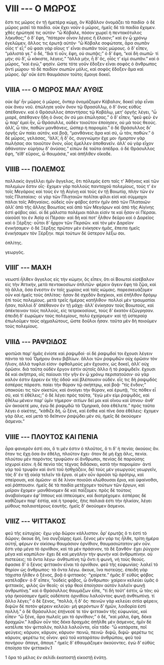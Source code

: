 
# VIII --- Ο ΜΩΡΟΣ

ἔστι τις μῶρος ἐν τῇ ἡμετέρᾳ κώμῃ, ὃν Κόβᾱλον ὀνομάζει τὰ παιδία· ὁ δὲ μῶρος μισεῖ τὰ παιδία. οὐκ ἔχει νοῦν ὁ μῶρος, ἡμεῖς δὲ τὰ παιδία ἔχομεν. χθὲς ἠρώτησέ τις αὐτόν· “ὦ Κόβαλε, πόσον χωρεῖ ἡ πεντακότυλος λήκυθος;” ὁ δ’ ἔφη, “πότερον οἶνον λέγεις ἢ ἔλαιον;” καὶ ἐν ᾧ χρόνῳ ἐγελῶμεν, ἄλλος τις ἐρωτᾷ αὐτόν· “ὦ Κόβαλε σοφώτατε, ἆρα σιωπᾶν οἷός τ’ εἶ;” οὔ φασι γὰρ οἵους τ’ εἶναι σιωπᾶν τοὺς μώρους. ὁ δ’ εἶπεν, “μάλιστά γε.” ὁ δέ, “διὰ τί οὖν, ἔφη, οὐ σιωπᾷς;” ὁ δ’ ἔφη, “καὶ δὴ σιωπῶ· τί μήν; σὺ δ’, ὦ κάκιστε, λέγεις.” “ἀλλὰ μήν, ἦ δ’ ὅς, οἷός τ’ εἰμὶ σιωπᾶν.” καὶ ὁ μῶρος, “καὶ ἐγώ,” φησίν. ὥστε τότε γοῦν ἔδοξεν εἶναι σοφὸς ὁ ἄνθρωπος ἀντὶ μώρου· τὸ δὲ παιδίον σιωπῶν μόλις, καὶ σοφὸς ἔδοξεν ἅμα καὶ μῶρος. ἆρ’ οὔκ ἐστι θαυμάσιον τοῦτο; ἔμοιγε δοκεῖ.

## VIIIΑ --- Ο ΜΩΡΟΣ ΜΑΛ’ ΑΥΘΙΣ

οὐκ ἄρ’ ἦν μῶρος ὁ μῶρος, ὅνπερ ὀνομάζομεν Κόβαλον, δοκεῖ γὰρ εἶναι οὐκ ἄνευ νοῦ. ἐπώλησε  γοῦν ὄνον τῷ Θρασύλλῳ, ὁ δ’ ὄνος εὐθὺς ἀπέθανεν. καὶ ὁ Θράσυλλος ἀπαντήσας τῷ Κοβάλῳ, μετ’ ὀργῆς λέγει, “ὦ μιαρέ, ἀπέθανεν ἤδη ὁ ὄνος ὃν σύ μοι ἐπώλησας.” ὁ δ’ εἶπεν, “φεῦ φεῦ· ἐν ᾧ παρ’ ἐμοὶ ἦν, ὦ Θράσυλλε, οὐδὲν τοιοῦτον ἐποίησεν, οὐ μὰ τοὺς θεούς. ἀλλ’, ὦ τάν, παθὼν μανθάνεις, ὥσπερ ἡ παροιμία.” ὁ δὲ Θράσυλλος δι’ ὀργῆς ὢν παίει αὐτόν, καὶ βοᾷ, “μανθάνεις ἄρα καὶ σύ, ὦ τάν, παθών.” ὁ δὲ μῶρος, γελάσας, “ἀλλ’, ἦ δ’ ὅς, συγγνώμην ἔχε μοι· ἥμαρτον γὰρ πωλήσας σοι τοιοῦτον ὄνον, οἷος ἔμελλεν ἀποθανεῖν. ἀλλ’ οὐ γὰρ εἶχον ἀθάνατον· εὑρήσω δ’ ἀνύσας.” εἰπὼν δὲ ταῦτα ἀπέδρα. ὁ δὲ Θράσυλλος ἔφη, “εἴθ’ εὕροις, ὦ θαυμάσιε,” καὶ ἀπῆλθεν οἴκαδε.

## VIIIΒ --- ΠΟΛΕΜΟΣ

πολλακίς ἀγγέλλει ἡμῖν ἄγγελος, ὅτι πόλεμός ἐστι ταῖς τ’ Ἀθήναις καὶ τῶν πολεμίων ἔστιν οἷς· ἔχομεν γὰρ πολλοὺς πανταχοῦ πολεμίους, τούς τ’ ἐν τοῖς Μεγάροις καὶ τοὺς ἐν τῇ Αἰγίνῃ καὶ τοὺς ἐν τῇ Βοιωτίᾳ, πλὴν τῶν ἐν ταῖς Πλαταίαις· οἱ γὰρ τῶν Πλαταιῶν πολῖται φίλοι εἰσὶ καὶ σύμμαχοι πάλαι τοῖς Ἀθηναίοις. οὐδεὶς οὖν φόβος ἐστὶν ἡμῖν ἀπὸ τῶν Πλαταιῶν· ἀλλ’ ἀπὸ τῆς ἄλλης Βοιωτίας καὶ ἀπὸ τῶν Μεγάρων καὶ ἀπὸ τῆς Αἰγίνης ἐστὶ φόβος αἰεί. οἱ δὲ μάλιστα πολέμιοι πάλαι εἰσίν τε καὶ ἦσαν οἱ Πέρσαι. οἰκοῦσί τοι ἐν Ἀσίᾳ οἱ Πέρσαι· καὶ δὴ καί ποτ’ ἦλθον δεῦρο καὶ ὁ Δαρεῖος καὶ ὁ Ξέρξης· οὗτοι δ’ ἦρχον τῶν Περσῶν. καὶ τὸν μὲν Δαρεῖον ἐνικήσαμεν· ὁ δὲ Ξέρξης πρῶτον μὲν ἐνίκησεν ἡμᾶς, ἔπειτα ἡμεῖς ἐνικήσαμεν τὸν Ξέρξην. περὶ τούτων δὲ ὕστερον λέξω σοι.

ὁπλίτης.

γεωργός.

## VIIIΓ --- ΜΑΧΗ

νεωστὶ ἦλθεν ἄγγελος εἰς τὴν κώμην, ὃς εἶπεν, ὅτι οἱ Βοιωτοὶ εἰσέβαλον εἰς τὴν Ἀττικήν, μετὰ πεντακοσίων ὁπλιτῶν· φέρειν ἄγειν ἔφη τὰ ζῷα, καὶ τὰ ἄλλα, ὅσα ἔνεστιν ἐν τοῖς χωρίοις καὶ ταῖς κώμαις. παρεσκευάζομεν οὖν καὶ ἡμεῖς τοὺς ὁπλίτας· ἦσαν δὲ σχεδὸν δισχίκιοι, καὶ ἐπῆλθον δρόμῳ ἐπὶ τοὺς πολεμίους. μετὰ τρεῖς ἡμέρας κατῆλθον· πολλοὶ μὲν τραυματίαι ἦσαν, πολλοὶ δ’ ἀπέθανον ἐν τῇ μάχῃ· ἀλλ’ ἐνίκησαν τοὺς Βοιωτούς, καὶ ἀπέκτειναν τοὺς πολλούς, εἰς τετρακοσίους, τοὺς δ’ ἑκατὸν ἐζώγρησαν. ἐπειδὴ δ’ ἑωρῶμεν τοὺς πολεμίους, πολὺ ἐχαίρομεν· καὶ τῇ ὑστεραίᾳ ἐπωλοῦμεν τοὺς αἰχμαλώτους, ὥστε δοῠλοι ἦσαν. ταῦτα μὲν δὴ ποιοῦμεν τοὺς πολεμίους.

## VIIIΔ --- ΡΑΨΩΙΔΟΣ

φοιτῶσι παρ’ ἡμᾶς ἐνίοτε καὶ ῥαψῳδοί· οἱ δὲ ῥαψῳδοί τοι ἔχουσι λέγειν πάντα τὰ τοῦ Ὁμήρου ἄνευ βιβλίων. ἄλλοι τῶν ῥαψῳδῶν οὐχ ὁρῶσιν τὸν ἥλιον, ἀλλὰ τυφλοί εἰσιν· ὀφθαλμοὺς μὲν ἔχουσιν, ὡς δοκεῖ, ἀλλ’ οὐχ ὁρῶσιν. διὰ ταῦτα οὐδὲν ἔργον ἐστὶν αὐτοῖς ἄλλο ἢ τὸ ῥαψῳδεῖν. ἔχουσι δὲ καὶ σκῆπτρα, οἷς παίουσι τὴν γῆν ἐν ᾧ χρόνῳ περιπατοῦσιν· οὐ γὰρ καλόν ἐστιν ἔρρειν ἐκ τῆς ὁδοῦ· καὶ βλέπουσιν οὐδέν. εἷς τις δὴ ῥαψῳδὸς ἑσπέρας πάρεστι. παίει τὴν θύραν τῷ σκήπτρῳ, καὶ βοᾷ· “τίς ἔνδον;” ὑπακούει τις τῶν οἰκετῶν, καὶ ἀνοίγει τὴν θύραν, καὶ ἐρωτᾷ, “τίς πόθεν εἶ σύ, καὶ τί ἐθέλεις;” ὁ δὲ λέγει πρὸς ταῦτα, “ἐγὼ μέν εἰμι ῥαψῳδός, καὶ ἐθέλω μένειν παρ’ ὑμῖν τήμερον· σιτίων δεῖ μοι καὶ οἴνου καὶ ὕπνου· ἀνθ’ ὧν ἀκούετέ μου,  ἐγὼ δὲ ῥαψῳδῶ τὰ Ὁμηρικά, ὅσα ἐθέλετε.” πρὸς ταῦτα λέγει ὁ οἰκέτης, “κάθιζε δή, ὦ ξένε, καὶ ἔσθιε καὶ πῖνε ὅσα ἐθέλεις· ἔχομεν γὰρ ἅλις. καὶ μετὰ τὸ δεῖπνον ῥαψῴδει μὲν σύ, ἡμεῖς δὲ ἀκούομεν ἄσμενοι.”

## VIIIΕ --- ΠΛΟΥΤΟΣ ΚΑΙ ΠΕΝΙΑ

ἆρα φανερόν ἐστί σοι, ὅ τι μέν ἐστιν ὁ πλοῦτος, ὅ τι δ’ ἡ πενία; ἀκούοις ἄν. ὅταν τις ἔχῃ ὅσα ἂν ἐθέλῃ, πλοῦτον ἔχει· ὅταν δὲ μὴ ἔχῃ ἅλις, πενία. πλούτου μὲν παρόντος τρυφῶσιν οἱ ἄνθρωποι, πενίας δὲ παρούσης ἰσχυροί εἰσιν. ἡ δὲ πενία τὰς τέχνας διδάσκει, κατὰ τὴν παροιμίαν· ἀντὶ γὰρ τοῦ τρυφᾶν καὶ ἀντὶ τοῦ ἡσθχάζειν, δεῖ τοὺς μὲν γεωργοὺς γεωργεῖν, τὰς δ’ ἐν τῇ οἰκίᾳ τελεῖν τὰ ἔργα. οἱ μὲν οὖν ἀροῦσι τῷ ἀρότρῳ, καὶ σπείρουσι, καὶ ἀμῶσιν· αἱ δὲ λίνον ποιοῦσι κλώθουσαι ἔρια, καὶ ὑφαίνοθσι, καὶ ῥάπτουσιν. ἡμεῖς δὲ τὰ παιδία μετέχομεν τούτων τῶν ἔργων, καὶ μοῖραν ἔχομεν· μανθάνομεν δὲ καὶ παίζομεν. πρὸς δὲ τούτοις ἀναβαίνομεν ἐφ’ ἵππους καὶ ἱππεύομεν, καὶ διατρέχομεν. ἑσπέρας δὲ καθίζομεν παρ’ ἐστίᾳ, καὶ ἡ τροφός, ἥτις παλαιά ἐστι τὴν ἡλικίαν, λέγει μύθους παλαιοτέρους ἑαυτῆς. ἡμεῖς δ’ ἀκούομεν ἄσμενοι.

## VIIIΖ --- ΨΙΤΤΑΚΟΣ

φεῦ τῆς εὐτυχίας· ἔχω γὰρ δῶρον κάλλιστον. ἆρ’ ἐρωτᾷς ὅ τι ἐστὶ τὸ δῶρον; ἄκουε δή, ἵνα συγζαίρῃς ἐμοί. ξένος μὲν γάρ τις ἦλθε, τρίτη ἡμέρα αὑτηΐ, φέρων ἐν οἰκίσκῳ θαυμάσιον ὀρνίθιον, θαυμασιώτατον μὲν οὖν. ἔστι γὰρ μέγα τὸ ὀρνίθιον, καὶ τὰ μὲν πράσινον, τὰ δὲ ξανθόν· ἔχει ῥύγχιον μέγα καὶ καμπύλον·  ἔχει δὲ καὶ μεγάλην τὴν φωνὴν καὶ ἀνθρωπίνην. οὐ πιστεύεις; τὰ ὄντα λέγω· ἀνθτωπίνη τῷ ὄντι ἡ φωνή, νὴ τοὺς θεούς. ἔφασκε δ’ ὁ ξένος ψιττακὸν εἶναι τὸ ὀρνίθιον. φεῦ τῆς εὐφωνίας· λαλεῖ τὸ θηρίον ὡς ἄνθρωπος· τὰ ὄντα λέγω. ἄκουε, ἵνα πιστεύῃς. ἐπειδὴ γὰρ τάχιστα ἦλθεν ὁ ξένος, βοᾷ ὁ ψιττακός· “χαίρετε.” ἡμᾶς δ’ εὐθὺς φόβος κατέλαβεν· ὁ δ’ εἶπεν, “οὐδεὶς φόβος, ὦ ἄνθρωποι· χαίρειν κελεύει ὑμᾶς ὁ ψιττακός, φιλὸς ὢν θεοῖς· οἱ γὰρ θεοὶ ἐποίησαν αὐτὸν λαλεῖν φωνῇ ἀνθρωπίνῃ.” καὶ ὁ Θράσυλλος θαυμάζων εἶπε, “τί δὴ τοῦτ’ ἐστίν, ὦ τάν; οὐ γὰρ ἠκούσαμεν ἡμεῖς οὐδέποτε ὀρνιθίου λαλοῦντος φωνῇ ἀνθτωπίνῃ. τί ἄλλο λέγει;” ὁ δὲ ξένος, “πολλά, ἦ δ’ ὅς· πεινῶν γὰρ κελεύει σιτία φέρειν, διψῶν δὲ ποτὸν φέρειν κελεύει· μὴ φερόντων δ’ ἡμῶν, λοιδορία ἐστὶ πολλή.” ὁ δὲ Θράσυλλος ἐπῄνεσέ τε τὸν ψιττακὸν τῆς εὐφωνίας, καὶ εἶπεν· “ὦ ξένε, ἆρα πωλεῖς μοι τὸ ὀρνίθιον;” ὁ δέ, “καὶ μάλα, ἔφη, δέκα δραχμῶν.” λαβὼν οὖν τὰς δέκα δραχμὰς ἀπῆλθε μὲν ἄσμενος, ἡμῖν δὲ κατέλιπε τὸν ψιτταλόν, πολλὰ λαλοῦντα, οἷα τάδε· “ὦ κατάρατε, ποῖ φεύγεις; κάρυον, κάρυον, κάρυον· πεινῶ, πεινῶ· διψῶ, διψῶ· φερέτω τις κάρυον, φερέτω τις οἶνον. φεῦ τοῦ καταράτου ἀνθρώπου, φεῦ τοῦ πονήρου· ἄπαγε, ἄπαγε.” ἡμεῖς δ’ ἐθαυμάζομεν ἀκούοντες. ἐγὼ δ’ εὐθὺς ἐποίησα τὸν ψιττακόν.1

1 ὅρα τὸ μέλος ἐν σελίδι ἑκατοστῇ εἰκοστῇ ἐνάτῃ.

